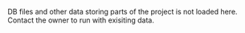 

DB files and other data storing parts of the project is not loaded here. Contact the owner to run with exisiting data.
